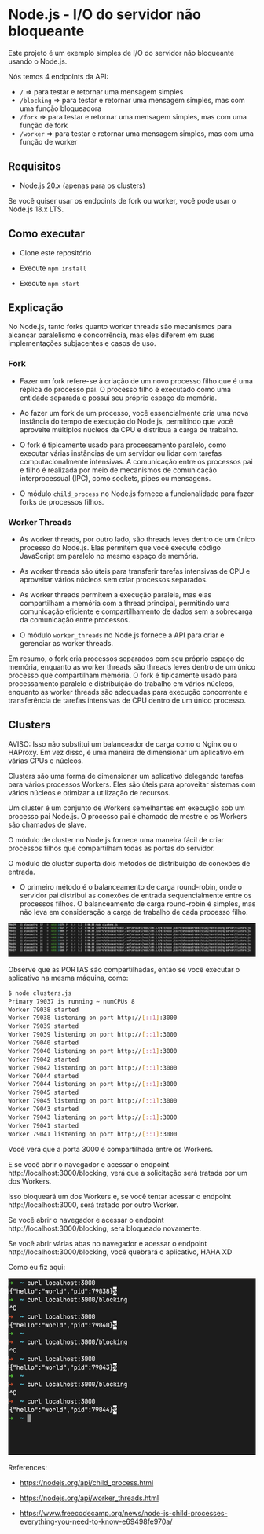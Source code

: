 
# Node.js - I/O do servidor não bloqueante

Este projeto é um exemplo simples de I/O do servidor não bloqueante usando o Node.js.

Nós temos 4 endpoints da API:

- `/` => para testar e retornar uma mensagem simples
- `/blocking` => para testar e retornar uma mensagem simples, mas com uma função bloqueadora
- `/fork` => para testar e retornar uma mensagem simples, mas com uma função de fork
- `/worker` => para testar e retornar uma mensagem simples, mas com uma função de worker

## Requisitos

- Node.js 20.x (apenas para os clusters)

Se você quiser usar os endpoints de fork ou worker, você pode usar o Node.js 18.x LTS.

## Como executar

- Clone este repositório

- Execute `npm install`

- Execute `npm start`

## Explicação

No Node.js, tanto forks quanto worker threads são mecanismos para alcançar paralelismo e concorrência, mas eles diferem em suas implementações subjacentes e casos de uso.

### Fork

- Fazer um fork refere-se à criação de um novo processo filho que é uma réplica do processo pai. O processo filho é executado como uma entidade separada e possui seu próprio espaço de memória.

- Ao fazer um fork de um processo, você essencialmente cria uma nova instância do tempo de execução do Node.js, permitindo que você aproveite múltiplos núcleos da CPU e distribua a carga de trabalho.

- O fork é tipicamente usado para processamento paralelo, como executar várias instâncias de um servidor ou lidar com tarefas computacionalmente intensivas. A comunicação entre os processos pai e filho é realizada por meio de mecanismos de comunicação interprocessual (IPC), como sockets, pipes ou mensagens.

- O módulo `child_process` no Node.js fornece a funcionalidade para fazer forks de processos filhos.

### Worker Threads

- As worker threads, por outro lado, são threads leves dentro de um único processo do Node.js. Elas permitem que você execute código JavaScript em paralelo no mesmo espaço de memória.

- As worker threads são úteis para transferir tarefas intensivas de CPU e aproveitar vários núcleos sem criar processos separados.

- As worker threads permitem a execução paralela, mas elas compartilham a memória com a thread principal, permitindo uma comunicação eficiente e compartilhamento de dados sem a sobrecarga da comunicação entre processos.

- O módulo `worker_threads` no Node.js fornece a API para criar e gerenciar as worker threads.

Em resumo, o fork cria processos separados com seu próprio espaço de memória, enquanto as worker threads são threads leves dentro de um único processo que compartilham memória. O fork é tipicamente usado para processamento paralelo e distribuição do trabalho em vários núcleos, enquanto as worker threads são adequadas para execução concorrente e transferência de tarefas intensivas de CPU dentro de um único processo.

## Clusters

AVISO: Isso não substitui um balanceador de carga como o Nginx ou o HAProxy. Em vez disso, é uma maneira de dimensionar um aplicativo em várias CPUs e núcleos.

Clusters são uma forma de dimensionar um aplicativo delegando tarefas para vários processos Workers. Eles são úteis para aproveitar sistemas com vários núcleos e otimizar a utilização de recursos.

Um cluster é um conjunto de Workers semelhantes em execução sob um processo pai Node.js. O processo pai é chamado de mestre e os Workers são chamados de slave.

O módulo de cluster no Node.js fornece uma maneira fácil de criar processos filhos que compartilham todas as portas do servidor.

O módulo de cluster suporta dois métodos de distribuição de conexões de entrada.

- O primeiro método é o balanceamento de carga round-robin, onde o servidor pai distribui as conexões de entrada sequencialmente entre os processos filhos. O balanceamento de carga round-robin é simples, mas não leva em consideração a carga de trabalho de cada processo filho.


<img src="./.github/clusters.png" />

Observe que as PORTAS são compartilhadas, então se você executar o aplicativo na mesma máquina, como:

```bash
$ node clusters.js
Primary 79037 is running ~ numCPUs 8
Worker 79038 started
Worker 79038 listening on port http://[::1]:3000
Worker 79039 started
Worker 79039 listening on port http://[::1]:3000
Worker 79040 started
Worker 79040 listening on port http://[::1]:3000
Worker 79042 started
Worker 79042 listening on port http://[::1]:3000
Worker 79044 started
Worker 79044 listening on port http://[::1]:3000
Worker 79045 started
Worker 79045 listening on port http://[::1]:3000
Worker 79043 started
Worker 79043 listening on port http://[::1]:3000
Worker 79041 started
Worker 79041 listening on port http://[::1]:3000
```

Você verá que a porta 3000 é compartilhada entre os Workers.

E se você abrir o navegador e acessar o endpoint http://localhost:3000/blocking, verá que a solicitação será tratada por um dos Workers.

Isso bloqueará um dos Workers e, se você tentar acessar o endpoint http://localhost:3000, será tratado por outro Worker.

Se você abrir o navegador e acessar o endpoint http://localhost:3000/blocking, será bloqueado novamente.

Se você abrir várias abas no navegador e acessar o endpoint http://localhost:3000/blocking, você quebrará o aplicativo, HAHA XD

Como eu fiz aqui:

<img src="./.github/show-off.png" />


References:

- https://nodejs.org/api/child_process.html

- https://nodejs.org/api/worker_threads.html

- https://www.freecodecamp.org/news/node-js-child-processes-everything-you-need-to-know-e69498fe970a/



